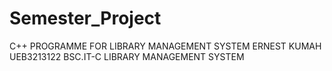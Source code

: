 # Semester_Project
 C++ PROGRAMME  FOR LIBRARY MANAGEMENT SYSTEM 
ERNEST KUMAH
UEB3213122
BSC.IT-C
LIBRARY MANAGEMENT SYSTEM

